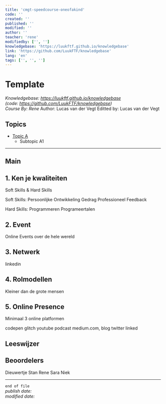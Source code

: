 ```yaml
---
title: 'cmgt-speedcourse-oneofakind'
code: ''
created: ''
published: ''
modified: ''
author: ''
teacher: 'rene'
modifiedby: ['', '']
knowledgebase: 'https://luukftf.github.io/knowledgebase'
link: 'https://github.com/LuukFTF/knowledgebase'
lang: 'en'
tags: ['', '', '']
---
```


# Template

*Knowledgebase: https://luukftf.github.io/knowledgebase*  
*(code: https://github.com/LuukFTF/knowledgebase)*  
*Course By: Rene*
Author: Lucas van der Vegt
Editted by: Lucas van der Vegt

## Topics

- [Topic A](#1-topic-a)
    - Subtopic A1
    
---
    
## Main

## 1. Ken je kwaliteiten
Soft Skills & Hard Skills

Soft Skills:
Persoonlijke Ontwikkeling
Gedrag
Professioneel
Feedback

Hard Skills:
Programmeren
Programeertalen

## 2. Event
Online Events over de hele wereld

## 3. Netwerk
linkedin

## 4. Rolmodellen
Kleiner dan de grote mensen

## 5. Online Presence
Minimaal 3 online platformen

codepen
glitch
youtube
podcast
medium.com, blog
twitter
linked

## Leeswijzer


## Beoordelers
Dieuwertje
Stan
Rene
Sara
Niek


---
`end of file`  
*publish date:*  
*modified date:*  
  
<!-- LINKS -->
[google]: https://www.google.com  
[template_content.md]: template_content.md
